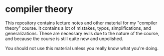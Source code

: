 # compiler theory
This repository contains lecture notes and other material for my "compiler
theory" course.
It contains a lot of mistakes, typos, simplifications, and generalizations.
These are necessary evils due to the nature of the course, and because the
course is still quite new and unpolished.

You should not use this material unless you really know what you're doing.
